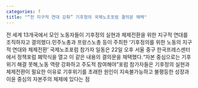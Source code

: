 ```yaml
---
categories: f
title: "“전 지구적 연대 강화” 기후정의 국제노조포럼 결의문 채택"
---
```

전 세계 13개국에서 모인 노동자들이 기후정의 실현과 체제전환을 위한 지구적 연대를 조직하자고 결의했다.민주노총과 프랑스노총 등이 주최한 ‘기후정의를 위한 노동의 지구적 연대와 체제전환’ 국제노조포럼 참가자 일동은 22일 오후 서울 중구 한국프레스센터에서 정책포럼 폐막식을 열고 이 같은 내용의 결의문을 채택했다.“자본 중심으로는 기후위기 해결 못해,노동 역량 강화하고 주도적 참여해야”포럼 참가자들은 기후정의 실현과 체제전환이 필요한 이유로 기후위기를 초래한 원인이 지속불가능하고 불평등한 성장과 이윤 중심의 자본주의 체제에 있다는 점